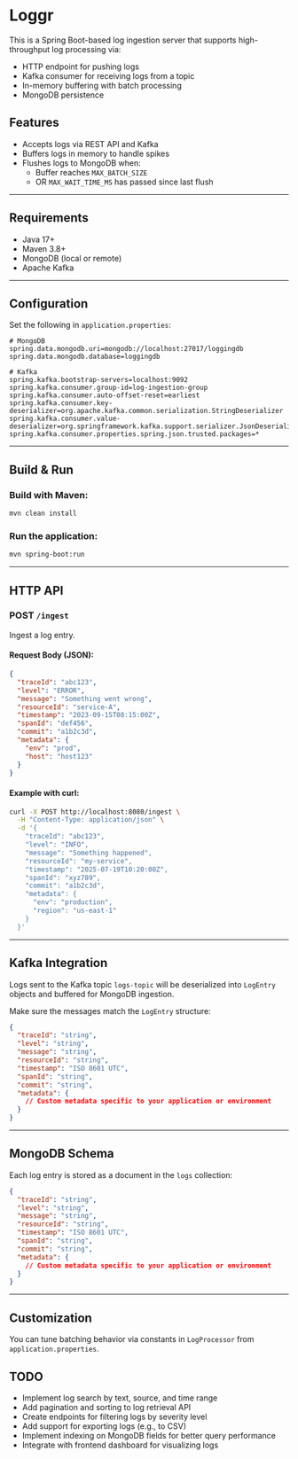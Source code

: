 # Loggr

This is a Spring Boot-based log ingestion server that supports high-throughput log processing via:

- HTTP endpoint for pushing logs
- Kafka consumer for receiving logs from a topic
- In-memory buffering with batch processing
- MongoDB persistence

## Features

- Accepts logs via REST API and Kafka
- Buffers logs in memory to handle spikes
- Flushes logs to MongoDB when:
  - Buffer reaches `MAX_BATCH_SIZE`
  - OR `MAX_WAIT_TIME_MS` has passed since last flush

---

## Requirements

- Java 17+
- Maven 3.8+
- MongoDB (local or remote)
- Apache Kafka

---

## Configuration

Set the following in `application.properties`:

```properties
# MongoDB
spring.data.mongodb.uri=mongodb://localhost:27017/loggingdb
spring.data.mongodb.database=loggingdb

# Kafka
spring.kafka.bootstrap-servers=localhost:9092
spring.kafka.consumer.group-id=log-ingestion-group
spring.kafka.consumer.auto-offset-reset=earliest
spring.kafka.consumer.key-deserializer=org.apache.kafka.common.serialization.StringDeserializer
spring.kafka.consumer.value-deserializer=org.springframework.kafka.support.serializer.JsonDeserializer
spring.kafka.consumer.properties.spring.json.trusted.packages=*
```

---

## Build & Run

### Build with Maven:

```bash
mvn clean install
```

### Run the application:

```bash
mvn spring-boot:run
```

---

## HTTP API

### POST `/ingest`

Ingest a log entry.

#### Request Body (JSON):

```json
{
  "traceId": "abc123",
  "level": "ERROR",
  "message": "Something went wrong",
  "resourceId": "service-A",
  "timestamp": "2023-09-15T08:15:00Z",
  "spanId": "def456",
  "commit": "a1b2c3d",
  "metadata": {
    "env": "prod",
    "host": "host123"
  }
}
```

#### Example with curl:

```bash
curl -X POST http://localhost:8080/ingest \
  -H "Content-Type: application/json" \
  -d '{
    "traceId": "abc123",
    "level": "INFO",
    "message": "Something happened",
    "resourceId": "my-service",
    "timestamp": "2025-07-19T10:20:00Z",
    "spanId": "xyz789",
    "commit": "a1b2c3d",
    "metadata": {
      "env": "production",
      "region": "us-east-1"
    }
  }'

```

---

## Kafka Integration

Logs sent to the Kafka topic `logs-topic` will be deserialized into `LogEntry` objects and buffered for MongoDB ingestion.

Make sure the messages match the `LogEntry` structure:
```json
{
  "traceId": "string",
  "level": "string",
  "message": "string",
  "resourceId": "string",
  "timestamp": "ISO 8601 UTC",
  "spanId": "string",
  "commit": "string",
  "metadata": {
    // Custom metadata specific to your application or environment
  }
}
```

---

## MongoDB Schema

Each log entry is stored as a document in the `logs` collection:

```json
{
  "traceId": "string",
  "level": "string",
  "message": "string",
  "resourceId": "string",
  "timestamp": "ISO 8601 UTC",
  "spanId": "string",
  "commit": "string",
  "metadata": {
    // Custom metadata specific to your application or environment
  }
}
```

---

## Customization

You can tune batching behavior via constants in `LogProcessor` from `application.properties`.


## TODO

- Implement log search by text, source, and time range
- Add pagination and sorting to log retrieval API
- Create endpoints for filtering logs by severity level
- Add support for exporting logs (e.g., to CSV)
- Implement indexing on MongoDB fields for better query performance
- Integrate with frontend dashboard for visualizing logs
